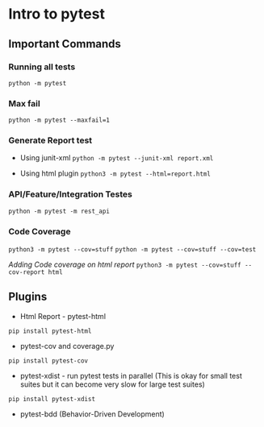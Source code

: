 # Intro to pytest

## Important Commands

### Running all tests

`python -m pytest`

### Max fail

`python -m pytest --maxfail=1`

### Generate Report test 

* Using junit-xml 
`python -m pytest --junit-xml report.xml`

* Using html plugin
`python3 -m pytest --html=report.html`

### API/Feature/Integration Testes

`python -m pytest -m rest_api`

### Code Coverage

`python3 -m pytest --cov=stuff`
`python -m pytest --cov=stuff --cov=test`

*Adding Code coverage on html report*
`python3 -m pytest --cov=stuff --cov-report html`

## Plugins

* Html Report - pytest-html

`pip install pytest-html`

* pytest-cov and coverage.py

`pip install pytest-cov`

* pytest-xdist - run pytest tests in parallel (This is okay for small test suites but it can become very slow for large test suites)

`pip install pytest-xdist`

* pytest-bdd (Behavior-Driven Development)
